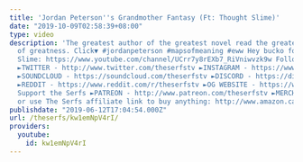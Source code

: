 ```yaml
---
title: 'Jordan Peterson''s Grandmother Fantasy (Ft: Thought Slime)'
date: "2019-10-09T02:58:39+08:00"
type: video
description: 'The greatest author of the greatest novel read the greatest passage
  of greatness. Click▼ #jordanpeterson #mapsofmeaning #eww Hey bucko follow Thought
  Slime: https://www.youtube.com/channel/UCrr7y8rEXb7_RiVniwvzk9w Follow The Serfs
  ►TWITTER - http://www.twitter.com/theserfstv ►INSTAGRAM - https://www.instagram.com/theserfstv
  ►SOUNDCLOUD - https://soundcloud.com/theserfstv ►DISCORD - https://discord.gg/BztHb9M
  ►REDDIT - https://www.reddit.com/r/theserfstv ►OG WEBSITE - https://www.weareserfs.com
  Support the Serfs ►PATREON - http://www.patreon.com/theserfstv ►MERCH - https://teespring.com/stores/the-serfs-capitalist-shill
  or use The Serfs affiliate link to buy anything: http://www.amazon.ca/?tag=marxcapital-20'
publishdate: "2019-06-12T17:04:54.000Z"
url: /theserfs/kw1emNpV4rI/
providers:
  youtube:
    id: kw1emNpV4rI
---
```

